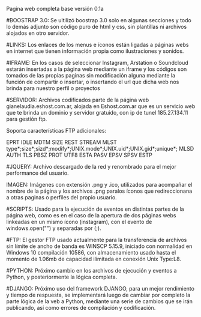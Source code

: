 Pagina web completa base versión 0.1a

#BOOSTRAP 3.0:
Se ultilizó boostrap 3.0 solo en algunas secciones y todo lo demás adjunto son código puro de html y css, sin plantillas ni archivos alojados en otro servidor.

#LINKS:
Los enlaces de los menus e íconos están ligadas a páginas webs en internet que tienen información propia como ilustraciones y sonidos.

#IFRAME:
En los casos de seleccionar Instagram, Arstation o Soundcloud estarán insertadas a la página web mediante un iframe y los códigos son tomados de las propias paginas sin modificación alguna mediante la función de compartir o insertar, o insertando el url que dicha web nos brinda para nuestro perfil o proyectos

#SERVIDOR:
Archivos codificados parte de la página web gianelaudia.eshost.com.ar, alojada en Eshost.com.ar que es un servicio web que te brinda un dominio y servidor gratuido, con ip de tunel 185.27.134.11 para gestión ftp.

Soporta características FTP adicionales:

EPRT
IDLE
MDTM
SIZE
REST STREAM
MLST type*;size*;sizd*;modify*;UNIX.mode*;UNIX.uid*;UNIX.gid*;unique*;
MLSD
AUTH TLS
PBSZ
PROT
UTF8
ESTA
PASV
EPSV
SPSV
ESTP
  
#JQUERY:
Archivo descargado de la red y renombrado para el mejor performance del usuario.

IMAGEN:
Imágenes con extensión .png y .ico, utilizados para acompañar el nombre de la página y los archivos .png paralos íconos que redireccionana a otras paginas o perfiles del propio usuario.

#SCRIPTS:
Usado para la ejecución de eventos en distintas partes de la página web, como es en el caso de la apertura de dos páginas webs linkeadas en un mismo ícono (instagram), con el evento de windows.open("") y separadas por (;).

#FTP:
El gestor FTP usado actualmente para la transferencia de archivos sin límite de ancho de banda es WINSCP 5.15.9, iniciado con normalidad en Windows 10 compilación 10586, con almacenamiento usado hasta el momento de 1.06mb de capacidad ilimitada en conexión Unix Type:L8.

#PYTHON:
Próximo cambio en los archivos de ejecución y eventos a Python, y posteriormente la lógica completa.

#DJANGO:
Próximo uso del framework DJANGO, para un mejor rendimiento y tiempo de respuesta, se implementará luego de cambiar por completo la parte lógica de la veb a Python, mediante una serie de cambios que se irán publicando, así como errores de compilación y codificación.
